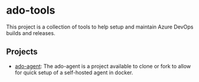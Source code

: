 # ado-tools

This project is a collection of tools to help setup and maintain Azure DevOps
builds and releases.

## Projects

+ [ado-agent][1]:
    The ado-agent is a project available to clone or fork to allow for quick
    setup of a self-hosted agent in docker.

[1]: https://dev.azure.com/bcs5280/ado-tools/_git/ado-agent "ado-agent"

